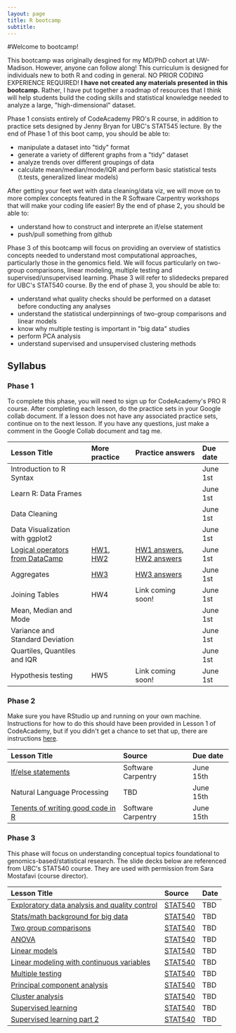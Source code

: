 ```yaml
---
layout: page
title: R bootcamp
subtitle: 
---
```


#Welcome to bootcamp!


This bootcamp was originally desgined for my MD/PhD cohort at
UW-Madison. However, anyone can follow along! This curriculum is
designed for individuals new to both R and coding in general. NO PRIOR
CODING EXPERIENCE REQUIRED! **I have not created any materials presented
in this bootcamp.** Rather, I have put together a roadmap of resources
that I think will help students build the coding skills and statistical
knowledge needed to analyze a large, "high-dimensional" dataset.

Phase 1 consists entirely of CodeAcademy PRO's R course, in addition to
practice sets designed by Jenny Bryan for UBC's STAT545 lecture. By the
end of Phase 1 of this boot camp, you should be able to:

-   manipulate a dataset into "tidy" format
-   generate a variety of different graphs from a "tidy" dataset
-   analyze trends over different groupings of data
-   calculate mean/median/mode/IQR and perform basic statistical tests
    (t.tests, generalized linear models)

After getting your feet wet with data cleaning/data viz, we will move on
to more complex concepts featured in the R Software Carpentry workshops
that will make your coding life easier! By the end of phase 2, you
should be able to:

-   understand how to construct and interprete an if/else statement
-   push/pull something from github

Phase 3 of this bootcamp will focus on providing an overview of
statistics concepts needed to understand most computational approaches,
particularly those in the genomics field. We will focus particularly on
two-group comparisons, linear modeling, multiple testing and
supervised/unsupervised learning. Phase 3 will refer to slidedecks
prepared for UBC's STAT540 course. By the end of phase 3, you should be
able to:

-   understand what quality checks should be performed on a dataset
    before conducting any analyses
-   understand the statistical underpinnings of two-group comparisons
    and linear models
-   know why multiple testing is important in "big data" studies
-   perform PCA analysis
-   understand supervised and unsupervised clustering methods

Syllabus
--------

### Phase 1

To complete this phase, you will need to sign up for CodeAcademy's PRO R
course. After completing each lesson, do the practice sets in your
Google collab document. If a lesson does not have any associated
practice sets, continue on to the next lesson. If you have any
questions, just make a comment in the Google Collab document and tag me.

<table>
<thead>
<tr class="header">
<th align="left">Lesson Title</th>
<th align="left">More practice</th>
<th align="left">Practice answers</th>
<th align="left">Due date</th>
</tr>
</thead>
<tbody>
<tr class="odd">
<td align="left">Introduction to R Syntax</td>
<td align="left"></td>
<td align="left"></td>
<td align="left">June 1st</td>
</tr>
<tr class="even">
<td align="left">Learn R: Data Frames</td>
<td align="left"></td>
<td align="left"></td>
<td align="left">June 1st</td>
</tr>
<tr class="odd">
<td align="left">Data Cleaning</td>
<td align="left"></td>
<td align="left"></td>
<td align="left">June 1st</td>
</tr>
<tr class="even">
<td align="left">Data Visualization with ggplot2</td>
<td align="left"></td>
<td align="left"></td>
<td align="left">June 1st</td>
</tr>
<tr class="odd">
<td align="left"><a href="https://campus.datacamp.com/courses/effective-data-storytelling-using-the-tidyverse/filtering-grouping-summarizing?ex=2">Logical operators from DataCamp</a></td>
<td align="left"><a href="https://emmagraham.github.io/HW/HW1_questions.md">HW1</a>, <a href="https://emmagraham.github.io/HW/HW2.md">HW2</a></td>
<td align="left"><a href="https://github.com/emmagraham/RBootcamp_answers/blob/master/HW1_answers.md">HW1 answers</a>, <a href="https://github.com/emmagraham/RBootcamp_answers/blob/master/HW2_answers.md">HW2 answers</a></td>
<td align="left">June 1st</td>
</tr>
<tr class="even">
<td align="left">Aggregates</td>
<td align="left"><a href="https://emmagraham.github.io/HW/HW3_questions.md">HW3</a></td>
<td align="left"><a href="https://github.com/emmagraham/RBootcamp_answers/blob/master/HW3_answers.md">HW3 answers</a></td>
<td align="left">June 1st</td>
</tr>
<tr class="odd">
<td align="left">Joining Tables</td>
<td align="left">HW4</td>
<td align="left">Link coming soon!</td>
<td align="left">June 1st</td>
</tr>
<tr class="even">
<td align="left">Mean, Median and Mode</td>
<td align="left"></td>
<td align="left"></td>
<td align="left">June 1st</td>
</tr>
<tr class="odd">
<td align="left">Variance and Standard Deviation</td>
<td align="left"></td>
<td align="left"></td>
<td align="left">June 1st</td>
</tr>
<tr class="even">
<td align="left">Quartiles, Quantiles and IQR</td>
<td align="left"></td>
<td align="left"></td>
<td align="left">June 1st</td>
</tr>
<tr class="odd">
<td align="left">Hypothesis testing</td>
<td align="left">HW5</td>
<td align="left">Link coming soon!</td>
<td align="left">June 1st</td>
</tr>
</tbody>
</table>

### Phase 2

Make sure you have RStudio up and running on your own machine.
Instructions for how to do this should have been provided in Lesson 1 of
CodeAcademy, but if you didn't get a chance to set that up, there are
instructions
[here](https://happygitwithr.com/rstudio-git-github.html#rstudio-git-github).

<table>
<thead>
<tr class="header">
<th align="left">Lesson Title</th>
<th align="left">Source</th>
<th align="left">Due date</th>
</tr>
</thead>
<tbody>
<tr class="odd">
<td align="left"><a href="https://swcarpentry.github.io/r-novice-gapminder/07-control-flow/index.html">If/else statements</a></td>
<td align="left">Software Carpentry</td>
<td align="left">June 15th</td>
</tr>
<tr class="even">
<td align="left">Natural Language Processing</td>
<td align="left">TBD</td>
<td align="left">June 15th</td>
</tr>
<tr class="odd">
<td align="left"><a href="https://swcarpentry.github.io/r-novice-gapminder/16-wrap-up/index.html">Tenents of writing good code in R</a></td>
<td align="left">Software Carpentry</td>
<td align="left">June 15th</td>
</tr>
</tbody>
</table>

### Phase 3

This phase will focus on understanding conceptual topics foundational to
genomics-based/statistical research. The slide decks below are
referenced from UBC's STAT540 course. They are used with permission from
Sara Mostafavi (course director).

<table>
<thead>
<tr class="header">
<th align="left">Lesson Title</th>
<th align="left">Source</th>
<th align="left">Date</th>
</tr>
</thead>
<tbody>
<tr class="odd">
<td align="left"><a href="https://stat540-ubc.github.io/lectures/lectures_2020/lect03_explore.pdf">Exploratory data analysis and quality control</a></td>
<td align="left"><a href="https://stat540-ubc.github.io/">STAT540</a></td>
<td align="left">TBD</td>
</tr>
<tr class="even">
<td align="left"><a href="https://stat540-ubc.github.io/lectures/lectures_2020/lect04_StatReview.pdf">Stats/math background for big data</a></td>
<td align="left"><a href="https://stat540-ubc.github.io/">STAT540</a></td>
<td align="left">TBD</td>
</tr>
<tr class="odd">
<td align="left"><a href="https://stat540-ubc.github.io/lectures/lectures_2020/lect05_TwoGroupComp.pdf">Two group comparisons</a></td>
<td align="left"><a href="https://stat540-ubc.github.io/">STAT540</a></td>
<td align="left">TBD</td>
</tr>
<tr class="even">
<td align="left"><a href="https://stat540-ubc.github.io/lectures/lectures_2020/lect06_ANOVA.pdf">ANOVA</a></td>
<td align="left"><a href="https://stat540-ubc.github.io/">STAT540</a></td>
<td align="left">TBD</td>
</tr>
<tr class="odd">
<td align="left"><a href="https://stat540-ubc.github.io/lectures/lectures_2020/lect07_LinearModels.pdf">Linear models</a></td>
<td align="left"><a href="https://stat540-ubc.github.io/">STAT540</a></td>
<td align="left">TBD</td>
</tr>
<tr class="even">
<td align="left"><a href="https://stat540-ubc.github.io/lectures/lectures_2020/lect08_Continuous.pdf">Linear modeling with continuous variables</a></td>
<td align="left"><a href="https://stat540-ubc.github.io/">STAT540</a></td>
<td align="left">TBD</td>
</tr>
<tr class="odd">
<td align="left"><a href="https://stat540-ubc.github.io/lectures/lectures_2020/lect09_MultipleTesting.pdf">Multiple testing</a></td>
<td align="left"><a href="https://stat540-ubc.github.io/">STAT540</a></td>
<td align="left">TBD</td>
</tr>
<tr class="even">
<td align="left"><a href="https://stat540-ubc.github.io/lectures/lectures_2020/lect13_PCA.pdf">Principal component analysis</a></td>
<td align="left"><a href="https://stat540-ubc.github.io/">STAT540</a></td>
<td align="left">TBD</td>
</tr>
<tr class="odd">
<td align="left"><a href="https://stat540-ubc.github.io/lectures/lectures_2020/lect16_ClusterAnalysis.pdf">Cluster analysis</a></td>
<td align="left"><a href="https://stat540-ubc.github.io/">STAT540</a></td>
<td align="left">TBD</td>
</tr>
<tr class="even">
<td align="left"><a href="https://stat540-ubc.github.io/lectures/lectures_2020/lect20_classification.pdf">Supervised learning</a></td>
<td align="left"><a href="https://stat540-ubc.github.io/">STAT540</a></td>
<td align="left">TBD</td>
</tr>
<tr class="odd">
<td align="left"><a href="https://stat540-ubc.github.io/lectures/lectures_2020/lect21_SL2.pdf">Supervised learning part 2</a></td>
<td align="left"><a href="https://stat540-ubc.github.io/">STAT540</a></td>
<td align="left">TBD</td>
</tr>
</tbody>
</table>
